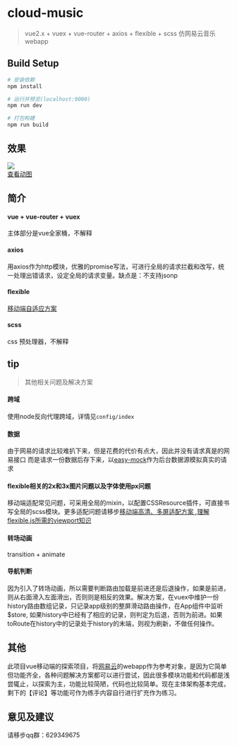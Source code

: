 # cloud-music

> vue2.x + vuex + vue-router + axios + flexible + scss 仿网易云音乐webapp

## Build Setup

``` bash
# 安装依赖
npm install

# 运行并预览(localhost:9000)
npm run dev

# 打包构建
npm run build

```

## 效果
![](http://7xt6mo.com1.z0.glb.clouddn.com/%295HNE@HP_3JN%7DI2QBJSIRD7.png)
<br>
<a href="http://7xt6mo.com1.z0.glb.clouddn.com/2.gif" target="_blank">查看动图</a>

## 简介
#### vue + vue-router + vuex
主体部分是vue全家桶，不解释

#### axios
用axios作为http模块，优雅的promise写法，可进行全局的请求拦截和改写，统一处理出错请求，设定全局的请求变量。缺点是：不支持jsonp


#### flexible
[移动端自适应方案](https://github.com/amfe/lib-flexible)

#### scss 
css 预处理器，不解释

## tip
> 其他相关问题及解决方案

#### 跨域
使用node反向代理跨域，详情见`config/index`

#### 数据
由于网易的请求比较难扒下来，但是花费的代价有点大，因此并没有请求真是的网易接口
而是请求一份数据后存下来，以[easy-mock](https://easy-mock.com/)作为后台数据源模拟真实的请求

#### flexible相关的2x和3x图片问题以及字体使用px问题
移动端适配常见问题，可采用全局的mixin，以配置CSSResource插件，可直接书写全局的scss模块。更多适配问题请移步[移动端高清、多屏适配方案 ](http://div.io/topic/1092),[理解flexible.js所需的viewport知识](https://segmentfault.com/a/1190000004403496)

#### 转场动画
transition + animate

#### 导航判断
因为引入了转场动画，所以需要判断路由加载是前进还是后退操作，如果是前进，则从右面滑入左面滑出，否则则是相反的效果。解决方案，在vuex中维护一份history路由数组记录，只记录app级别的整屏滑动路由操作，在App组件中监听$store, 如果history中已经有了相应的记录，则判定为后退，否则为前进。如果toRoute在history中的记录处于history的末端，则视为刷新，不做任何操作。

## 其他
此项目vue移动端的探索项目，将[网易云](https://music.163.com/m/)的webapp作为参考对象，是因为它简单但功能齐全，各种问题解决方案都可以进行尝试，因此很多模块功能和代码都是浅尝辄止，以探索为主，功能比较简陋，代码也比较简单。现在主体架构基本完成，剩下的【评论】等功能可作为练手内容自行进行扩充作为练习。


## 意见及建议
请移步qq群：629349675